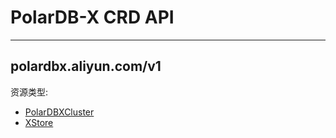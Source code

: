 # PolarDB-X CRD API

---

## polardbx.aliyun.com/v1

资源类型:

+ [PolarDBXCluster](./polardbxcluster.md)
+ [XStore](./xstore.md)